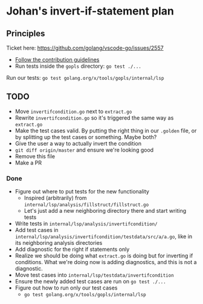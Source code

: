 # Johan's invert-if-statement plan

## Principles

Ticket here: <https://github.com/golang/vscode-go/issues/2557>

* [Follow the contribution guidelines](doc/contributing.md)
* Run tests inside the `gopls` directory: `go test ./...`

Run our tests: `go test golang.org/x/tools/gopls/internal/lsp`

## TODO

* Move `invertifcondition.go` next to `extract.go`
* Rewrite `invertifcondition.go` so it's triggered the same way as `extract.go`
* Make the test cases valid. By putting the right thing in our `.golden` file,
  or by splitting up the test cases or something. Maybe both?
* Give the user a way to actually invert the condition
* `git diff origin/master` and ensure we're looking good
* Remove this file
* Make a PR

### Done

* Figure out where to put tests for the new functionality
  * Inspired (arbitrarily) from `internal/lsp/analysis/fillstruct/fillstruct.go`
  * Let's just add a new neighboring directory there and start writing tests
* Write tests in `internal/lsp/analysis/invertifcondition/`
* Add test cases in
  `internal/lsp/analysis/invertifcondition/testdata/src/a/a.go`, like in its
  neighboring analysis directories
* Add diagnostic for the right if statements only
* Realize we should be doing what `extract.go` is doing but for inverting if
  conditions. What we're doing now is adding diagnostics, and this is not a
  diagnostic.
* Move test cases into `internal/lsp/testdata/invertifcondition`
* Ensure the newly added test cases are run on `go test ./...`
* Figure out how to run only our test cases
  * `go test golang.org/x/tools/gopls/internal/lsp`
